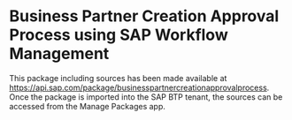 # Business Partner Creation Approval Process using SAP Workflow Management

This package including sources has been made available at https://api.sap.com/package/businesspartnercreationapprovalprocess. Once the package is imported into the SAP BTP tenant, the sources can be accessed from the Manage Packages app.
